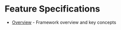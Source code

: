 # Feature Specifications

- [Overview](./spec/scripted-workers.spec.md) - Framework overview and key concepts

